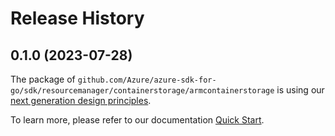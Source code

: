# Release History

## 0.1.0 (2023-07-28)

The package of `github.com/Azure/azure-sdk-for-go/sdk/resourcemanager/containerstorage/armcontainerstorage` is using our [next generation design principles](https://azure.github.io/azure-sdk/general_introduction.html).

To learn more, please refer to our documentation [Quick Start](https://aka.ms/azsdk/go/mgmt).